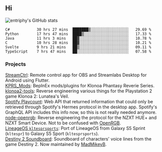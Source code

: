 ## Hi
![entriphy's GitHub stats](https://github-readme-stats.vercel.app/api?username=entriphy&show_icons=true&title_color=2196F3&bg_color=212121&text_color=FAFAFA&hide_border=true)
<!--START_SECTION:waka-->

```text
C#            30 hrs 27 mins  ███████▒░░░░░░░░░░░░░░░░░   29.69 %
Python        17 hrs 47 mins  ████▒░░░░░░░░░░░░░░░░░░░░   17.33 %
Java          11 hrs 3 mins   ██▓░░░░░░░░░░░░░░░░░░░░░░   10.78 %
C             10 hrs 28 mins  ██▓░░░░░░░░░░░░░░░░░░░░░░   10.21 %
Svelte        9 hrs 21 mins   ██▒░░░░░░░░░░░░░░░░░░░░░░   09.11 %
TypeScript    7 hrs 47 mins   ██░░░░░░░░░░░░░░░░░░░░░░░   07.58 %
```

<!--END_SECTION:waka-->
### Projects
[StreamCtrl](https://play.google.com/store/apps/details?id=dev.t4ils.obs_remote): Remote control app for OBS and Streamlabs Desktop for Android using Flutter.<br>
[KPRS_Mods](https://github.com/entriphy/KPRS_Mods): BepInEx mods/plugins for Klonoa Phantasy Reverie Series.<br>
[klonoa2-tools](https://github.com/entriphy/klonoa2-tools): Reverse engineering various things for the Playstation 2 game Klonoa 2: Lunatea's Veil.<br>
[Spotify Playcount](https://github.com/entriphy/sp-playcount-librespot): Web API that returned information that could only be retrieved through Spotify's Hermes protocol in the desktop app. Spotify's GraphQL API includes this info now, so this is not really needed anymore.<br>
[node-openrgb](https://github.com/entriphy/node-openrgb): Reverse engineering the protocol for the NZXT HUE+ and NZXT Smart Device. Not to be confused with [OpenRGB](https://gitlab.com/CalcProgrammer1/OpenRGB).<br>
[LineageOS `kltesprsports`](https://github.com/entriphy/android_device_samsung_kltesprsports): Port of LineageOS from Galaxy S5 Sprint (`kltespr`) to Galaxy S5 Sport (`kltesprsports`).<br>
[Destiny 2 Soundboard](https://github.com/entriphy/Destiny2-Soundboard): Soundboard of characters' voice lines from the game Destiny 2. Now maintained by [MadMikeyB](https://github.com/MadMikeyB/Destiny2-Soundboard).
